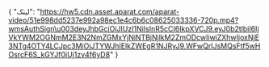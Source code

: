 {
  "لینک": "https://hw5.cdn.asset.aparat.com/aparat-video/51e998dd5237e992a98ec1e4c6b6c08625033336-720p.mp4?wmsAuthSign\u003deyJhbGciOiJIUzI1NiIsInR5cCI6IkpXVCJ9.eyJ0b2tlbiI6IjVkYWM2OGNmM2E3N2NmZGMxYjNiNTBjNjlkM2ZmODcwIiwiZXhwIjoxNjE3NTg4OTY4LCJpc3MiOiJTYWJhIElkZWEgR1NJRyJ9.WFwQrIJsMQsFtf5wHOsrcF6S_kGYJf0iUj1zv4f6yD8"
}
